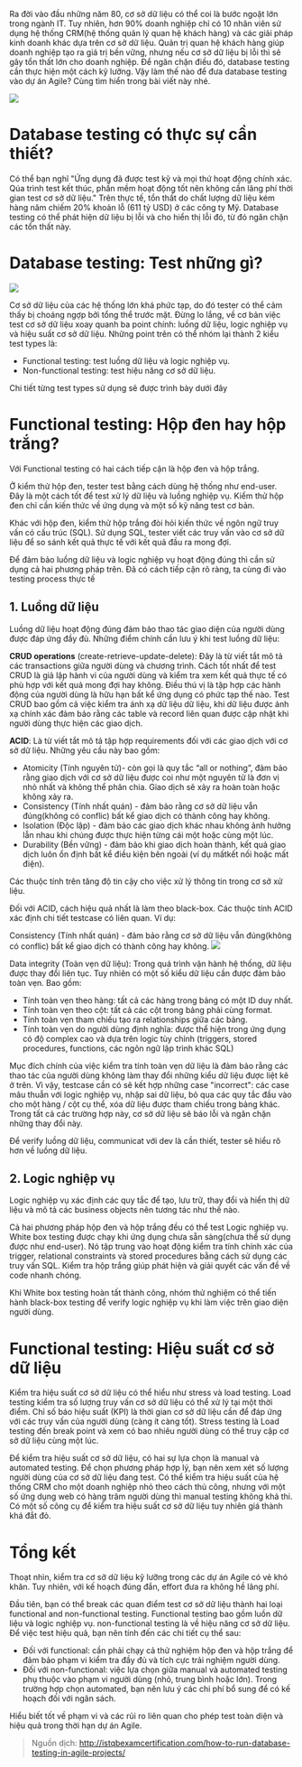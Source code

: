Ra đời vào đầu những năm 80, cơ sở dữ liệu có thể coi là bước ngoặt lớn trong ngành IT. Tuy nhiên, hơn 90% doanh nghiệp chỉ có 10 nhân viên sử dụng hệ thống CRM(hệ thống quản lý quan hệ khách hàng) và các giải pháp kinh doanh khác dựa trên cơ sở dữ liệu. Quản trị quan hệ khách hàng giúp doanh nghiệp tạo ra giá trị bền vững, nhưng nếu cơ sở dữ liệu bị lỗi thì sẽ gây tổn thất lớn cho doanh nghiệp. Để ngăn chặn điều đó, database testing cần thực hiện một cách kỹ lưỡng. Vậy làm thế nào để đưa database testing vào dự án Agile? Cùng tìm hiển trong bài viết này nhé.

![](https://images.viblo.asia/0908b6bd-1cec-417c-a0a1-dd924e22d5c1.jpg)

# Database testing có thực sự cần thiết?

Có thể bạn nghĩ  "Ứng dụng đã được test kỹ và mọi thứ hoạt động chính xác. Qúa trình test kết thúc, phần mềm hoạt động tốt nên không cần lãng phí thời gian test cơ sở dữ liệu." Trên thực tế, tổn thất do chất lượng dữ liệu kém hàng năm chiếm 20% khoản lỗ (611 tỷ USD) ở các công ty Mỹ. Database testing có thể phát hiện dữ liệu bị lỗi và cho hiển thị lỗi đó, từ đó ngăn chặn các tổn thất này. 

# Database testing: Test những gì?

![](https://images.viblo.asia/fcb1ba1c-a044-40a5-a924-0a2262dd50b5.jpg)

Cơ sở dữ liệu của các hệ thống lớn khá phức tạp, do đó tester có thể cảm thấy bị choáng ngợp bởi tổng thể trước mặt. Đừng lo lắng, về cơ bản việc test cơ sở dữ liệu xoay quanh ba point chính: luồng dữ liệu, logic nghiệp vụ và hiệu suất cơ sở dữ liệu. Những point trên có thể nhóm lại thành 2 kiểu test types là:

* Functional testing: test luồng dữ liệu và logic nghiệp vụ.
* Non-functional testing: test hiệu năng cơ sở dữ liệu.

Chi tiết từng test types sử dụng sẽ được trình bày dưới đây

# Functional testing: Hộp đen hay hộp trắng?
Với Functional testing có hai cách tiếp cận là hộp đen và hộp trắng.

Ở kiểm thử hộp đen, tester test bằng cách dùng hệ thống như end-user. Đây là một cách tốt để test xử lý dữ liệu và luồng nghiệp vụ. Kiểm thử hộp đen chỉ cần kiến thức về ứng dụng và một số kỹ năng test cơ bản. 

Khác với hộp đen, kiểm thử hộp trắng đòi hỏi kiến thức về ngôn ngữ truy vấn có cấu trúc (SQL). Sử dụng SQL, tester viết các truy vấn vào cơ sở dữ liệu để so sánh kết quả thực tế với kết quả đầu ra mong đợi.

Để đảm bảo luồng dữ liệu và logic nghiệp vụ hoạt động đúng thì cần sử dụng cả hai phương pháp trên.
Đã có cách tiếp cận rõ ràng, ta cùng đi vào testing process thực tế

## 1. Luồng dữ liệu

Luồng dữ liệu hoạt động đúng đảm bảo thao tác giao diện của người dùng được đáp ứng đầy đủ. Những điểm chính cần lưu ý khi test luồng dữ liệu:

**CRUD operations** (create-retrieve-update-delete): Đây là từ viết tắt mô tả các transactions giữa người dùng và chương trình. Cách tốt nhất để test CRUD là giả lập hành vi của người dùng và kiểm tra xem kết quả thực tế có phù hợp với kết quả mong đợi hay không. Điều thú vị là tập hợp các hành động của người dùng là hữu hạn bất kể ứng dụng có phức tạp thế nào. Test CRUD bao gồm cả việc kiểm tra ánh xạ dữ liệu dữ liệu, khi dữ liệu được ánh xạ chính xác đảm bảo rằng các table và record liên quan được cập nhật khi người dùng thực hiện các giao dịch.

**ACID**: Là từ viết tắt mô tả tập hợp requirements đối với các giao dịch với cơ sở dữ liệu. Những yêu cầu này bao gồm:
* Atomicity (Tính nguyên tử)- còn gọi là quy tắc “all or nothing”, đảm bảo rằng giao dịch với cơ sở dữ liệu được coi như một nguyên tử  là đơn vị nhỏ nhất và không thể phân chia. Giao dịch sẽ xảy ra hoàn toàn hoặc không xảy ra.
* Consistency (Tính nhất quán) - đảm bảo rằng cơ sở dữ liệu vẫn đúng(không có conflic) bất kể giao dịch có thành công hay không.
* Isolation (Độc lập) - đảm bảo các giao dịch khác nhau không ảnh hưởng lẫn nhau khi chúng được thực hiện từng cái một hoặc cùng một lúc.
* Durability (Bền vững) - đảm bảo khi giao dịch hoàn thành, kết quả giao dịch luôn ổn định bất kể điều kiện bên ngoài (ví dụ mấtkết nối hoặc mất điện).

Các thuộc tính trên tăng độ tin cậy cho việc xử lý thông tin trong cơ sở xử liệu.

Đối với ACID, cách hiệu quả nhất là làm theo black-box. Các thuộc tính ACID xác định chi tiết testcase có liên quan. Ví dụ:

Consistency (Tính nhất quán) - đảm bảo rằng cơ sở dữ liệu vẫn đúng(không có conflic) bất kể giao dịch có thành công hay không.
         ![](https://images.viblo.asia/80424efb-b32d-4390-b6ad-33418c184c97.jpg)


Data integrity (Toàn vẹn dữ liệu): Trong quá trình vận hành hệ thống, dữ liệu được thay đổi liên tục. Tuy nhiên có một số kiểu dữ liệu cần được đảm bảo toàn vẹn. Bao gồm:

* Tính toàn vẹn theo hàng: tất cả các hàng trong bảng có một ID duy nhất.
* Tính toàn vẹn theo cột: tất cả các cột trong bảng phải cùng format.
* Tính toàn vẹn tham chiếu tạo ra relationships giữa các bảng.
* Tính toàn vẹn do người dùng định nghĩa: được thể hiện trong ứng dụng có độ complex cao và dựa trên logic tùy chỉnh (triggers, stored procedures, functions, các ngôn ngữ lập trình khác SQL)

Mục đích chính của việc kiểm tra tính toàn vẹn dữ liệu là đảm bảo rằng các thao tác của người dùng không làm thay đổi những kiểu dữ liệu được liệt kê ở trên. Vì vậy, testcase cần có sẽ kết hợp những case "incorrect": các case mâu thuẫn với logic nghiệp vụ, nhập sai dữ liệu, bỏ qua các quy tắc đầu vào cho một hàng / cột cụ thể, xóa dữ liệu được tham chiếu trong bảng khác. Trong tất cả các trường hợp này, cơ sở dữ liệu sẽ báo lỗi và ngăn chặn những thay đổi này.

Để verify luồng dữ liệu, communicat với dev là cần thiết, tester sẽ hiểu rõ hơn về luồng dữ liệu.

## 2. Logic nghiệp vụ

Logic nghiệp vụ xác định các quy tắc để tạo, lưu trữ, thay đổi và hiển thị dữ liệu và mô tả các  business objects nên tương tác như thế nào. 

Cả hai phương pháp hộp đen và hộp trắng đều có thể test Logic nghiệp vụ. White box testing được chạy khi ứng dụng chưa sẵn sàng(chưa thể sử dụng được như end-user). Nó tập trung vào hoạt động kiểm tra tính chính xác của trigger, relational constraints và stored procedures  bằng cách sử dụng các truy vấn SQL. Kiểm tra hộp trắng giúp phát hiện và giải quyết các vấn đề về code nhanh chóng.

Khi White box testing hoàn tất thành công, nhóm thử nghiệm có thể tiến hành black-box testing để verify logic nghiệp vụ khi làm việc trên giao diện người dùng.

# Functional testing: Hiệu suất cơ sở dữ liệu

Kiểm tra hiệu suất cơ sở dữ liệu có thể hiểu như stress và load testing. Load testing kiểm tra số lượng truy vấn cơ sở dữ liệu có thể xử lý tại một thời điểm. Chỉ số báo hiệu suất (KPI) là thời gian cơ sở dữ liệu cần để đáp ứng với các truy vấn của người dùng (càng ít càng tốt). Stress testing là Load testing đến break point và xem có bao nhiêu người dùng có thể truy cập cơ sở dữ liệu cùng một lúc.

Để kiểm tra hiệu suất cơ sở dữ liệu, có hai sự lựa chọn là manual và automated testing. Để chọn phương pháp hợp lý, bạn nên xem xét số lượng người dùng của cơ sở dữ liệu đang test. Có thể kiểm tra hiệu suất của hệ thống CRM cho một doanh nghiệp nhỏ theo cách thủ công, nhưng với một số ứng dụng web có hàng trăm người dùng thì manual testing không khả thi. Có một số công cụ để kiểm tra hiệu suất cơ sở dữ liệu tuy nhiên giá thành khá đắt đỏ.
# Tổng kết

Thoạt nhìn, kiểm tra cơ sở dữ liệu kỹ lưỡng trong các dự án Agile có vẻ khó khăn. Tuy nhiên, với kế hoạch đúng đắn, effort đưa ra không hề lãng phí.

Đầu tiên, bạn có thể break các quan điểm test cơ sở dữ liệu thành hai loại functional and non-functional testing. Functional testing bao gồm luồn dữ liệu và logic nghiệp vụ. non-functional testing là về hiệu năng cơ sở dữ liệu. Để việc test hiệu quả, bạn nên tính đến các chi tiết cụ thể sau:

* Đối với functional: cần phải chạy cả thử nghiệm hộp đen và hộp trắng để đảm bảo phạm vi kiểm tra đầy đủ và tích cực trải nghiệm người dùng.
* Đối với non-functional: việc lựa chọn giữa manual và automated testing phụ thuộc vào phạm vi người dùng (nhỏ, trung bình hoặc lớn). Trong trường hợp chọn automated, bạn nên lưu ý các chi phí bổ sung để có kế hoạch đối với ngân sách.

Hiểu biết tốt về phạm vi và các rủi ro liên quan cho phép test toàn diện và hiệu quả trong thời hạn dự án Agile.

> Nguồn dịch: http://istqbexamcertification.com/how-to-run-database-testing-in-agile-projects/